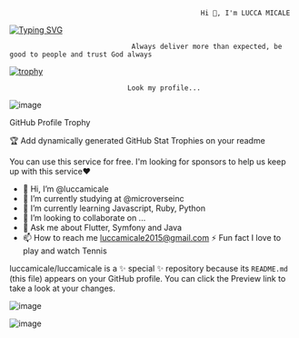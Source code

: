                                                   Hi 👋, I'm LUCCA MICALE

[![Typing SVG](https://readme-typing-svg.demolab.com/?lines=Hello+Developers;This+is+my+profile)](https://git.io/typing-svg)

                                  Always deliver more than expected, be good to people and trust God always

[![trophy](https://github-profile-trophy.vercel.app/?username=luccamicale)](https://github.com/ryo-ma/github-profile-trophy)

                                 Look my profile...
                                 
                                 
![image](https://user-images.githubusercontent.com/107897361/194950651-13acac35-83af-42df-9065-f815caa0a75c.png)

GitHub Profile Trophy

🏆 Add dynamically generated GitHub Stat Trophies on your readme

   



You can use this service for free. I'm looking for sponsors to help us keep up with this service❤️





- 👋 Hi, I’m @luccamicale
- 👀 I’m currently studying at @microverseinc
- 🌱  I’m currently learning Javascript, Ruby, Python
- 💞️ I’m looking to collaborate on ...
- 💬 Ask me about Flutter, Symfony and Java
- 📫 How to reach me luccamicale2015@gmail.com
⚡ Fun fact I love to play and watch Tennis


luccamicale/luccamicale is a ✨ special ✨ repository because its `README.md` (this file) appears on your GitHub profile.
You can click the Preview link to take a look at your changes.



![image](https://user-images.githubusercontent.com/107897361/194948813-c9cce9da-9528-4ed0-b4b3-042ea37471ad.png)


![image](https://user-images.githubusercontent.com/107897361/194949028-8ac3a291-e4ac-4f8c-80ea-870327cc96f5.png)

